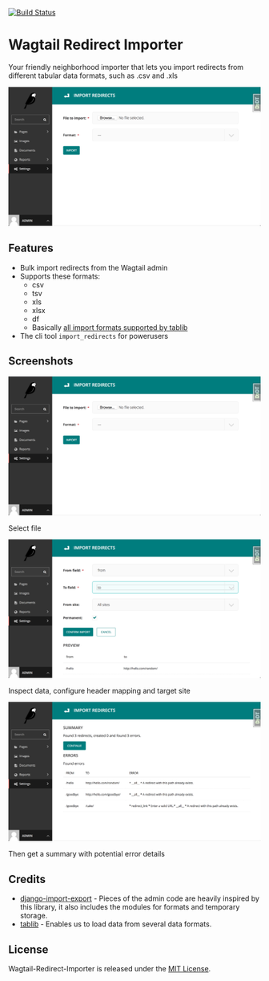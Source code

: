 [![Build Status](https://travis-ci.org/frojd/wagtail-redirect-importer.svg?branch=develop)](https://travis-ci.org/frojd/wagtail-redirect-importer)
# Wagtail Redirect Importer

Your friendly neighborhood importer that lets you import redirects from different tabular data formats, such as .csv and .xls

![Screen1](https://raw.githubusercontent.com/frojd/wagtail-redirect-importer/develop/img/screen_1.png)


## Features

- Bulk import redirects from the Wagtail admin
- Supports these formats:
    - csv
    - tsv
    - xls
    - xlsx
    - df
    - Basically [all import formats supported by tablib](https://tablib.readthedocs.io/en/stable/formats/)
- The cli tool `import_redirects` for powerusers


## Screenshots

![Screen1](https://raw.githubusercontent.com/frojd/wagtail-redirect-importer/develop/img/screen_1.png)

Select file

![Screen2](https://raw.githubusercontent.com/frojd/wagtail-redirect-importer/develop/img/screen_2.png)

Inspect data, configure header mapping and target site

![Screen3](https://raw.githubusercontent.com/frojd/wagtail-redirect-importer/develop/img/screen_3.png)

Then get a summary with potential error details

## Credits

- [django-import-export](https://github.com/django-import-export/django-import-export) - Pieces of the admin code are heavily inspired by this library, it also includes the modules for formats and temporary storage.
- [tablib](https://github.com/jazzband/tablib) - Enables us to load data from several data formats.

## License

Wagtail-Redirect-Importer is released under the [MIT License](http://www.opensource.org/licenses/MIT).
